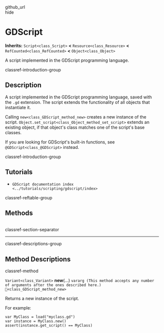 github\_url  
hide

# GDScript

**Inherits:** `Script<class_Script>` **&lt;** `Resource<class_Resource>`
**&lt;** `RefCounted<class_RefCounted>` **&lt;** `Object<class_Object>`

A script implemented in the GDScript programming language.

classref-introduction-group

## Description

A script implemented in the GDScript programming language, saved with
the `.gd` extension. The script extends the functionality of all objects
that instantiate it.

Calling `new<class_GDScript_method_new>` creates a new instance of the
script. `Object.set_script<class_Object_method_set_script>` extends an
existing object, if that object's class matches one of the script's base
classes.

If you are looking for GDScript's built-in functions, see
`@GDScript<class_@GDScript>` instead.

classref-introduction-group

## Tutorials

-   `GDScript documentation index <../tutorials/scripting/gdscript/index>`

classref-reftable-group

## Methods

<table>
<tbody>
<tr>
</tr>
</tbody>
</table>

classref-section-separator

------------------------------------------------------------------------

classref-descriptions-group

## Method Descriptions

classref-method

`Variant<class_Variant>` **new**(...)
`vararg (This method accepts any number of arguments after the ones described here.)`
`🔗<class_GDScript_method_new>`

Returns a new instance of the script.

For example:

    var MyClass = load("myclass.gd")
    var instance = MyClass.new()
    assert(instance.get_script() == MyClass)
